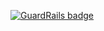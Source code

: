 
[![GuardRails badge](https://badges.production.guardrails.io/moul/connect-four.svg)](https://www.guardrails.io)
